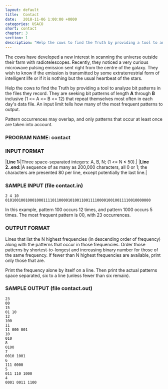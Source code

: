 ```yaml
---
layout: default
title:  Contact
date:   2018-11-06 1:00:00 +0000
categories: USACO
short: contact
chapter: 3
section: 1
description: "Help the cows to find the Truth by providing a tool to analyze bit patterns in the files they record. They are seeking bit patterns of length A through B inclusive (1 <= A <= B <= 12) that repeat themselves most often in each day's data file."
---
```


The cows have developed a new interest in scanning the universe outside their farm with radiotelescopes. Recently, they noticed a very curious microwave pulsing emission sent right from the centre of the galaxy. They wish to know if the emission is transmitted by some extraterrestrial form of intelligent life or if it is nothing but the usual heartbeat of the stars.

Help the cows to find the Truth by providing a tool to analyze bit patterns in the files they record. They are seeking bit patterns of length **A** through **B** inclusive (1 <= A <= B <= 12) that repeat themselves most often in each day's data file. An input limit tells how many of the most frequent patterns to output.

Pattern occurrences may overlap, and only patterns that occur at least once are taken into account.

### PROGRAM NAME: contact

### INPUT FORMAT

|**Line 1:**|Three space-separated integers: A, B, N; (1 <= N ≤ 50).|
|**Line 2..end:**|A sequence of as many as 200,000 characters, all 0 or 1; the characters are presented 80 per line, except potentially the last line.|

### SAMPLE INPUT (file contact.in)

```none
2 4 10
01010010010001000111101100001010011001111000010010011110010000000
```

In this example, pattern 100 occurs 12 times, and pattern 1000 occurs 5 times. The most frequent pattern is 00, with 23 occurrences.

### OUTPUT FORMAT

Lines that list the N highest frequencies (in descending order of frequency) along with the patterns that occur in those frequencies. Order those patterns by shortest-to-longest and increasing binary number for those of the same frequency. If fewer than N highest frequencies are available, print only those that are.

Print the frequency alone by itself on a line. Then print the actual patterns space separated, six to a line (unless fewer than six remain).

### SAMPLE OUTPUT (file contact.out)

```none
23
00
15
01 10
12
100
11
11 000 001
10
010
8
0100
7
0010 1001
6
111 0000
5
011 110 1000
4
0001 0011 1100
```